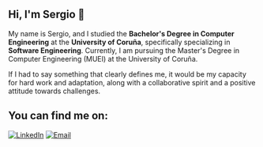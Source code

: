 ## Hi, I'm Sergio 👋

My name is Sergio, and I studied the **Bachelor's Degree in Computer Engineering** at the **University of Coruña**, specifically specializing in **Software Engineering**. Currently, I am pursuing the Master's Degree in Computer Engineering (MUEI) at the University of Coruña.

If I had to say something that clearly defines me, it would be my capacity for hard work and adaptation, along with a collaborative spirit and a positive attitude towards challenges.

## You can find me on:

[![LinkedIn](https://img.shields.io/badge/LinkedIn-Sergio_Goyanes_Legazpi-blue?style=for-the-badge&logo=linkedin&logoColor=white)](https://www.linkedin.com/in/sergio-goyanes-legazpi/)
[![Email](https://img.shields.io/badge/Email-sergiogoyaneslegazpi@gmail.com-red?style=for-the-badge&logo=gmail&logoColor=white)](mailto:sergiogoyaneslegazpi@gmail.com)

<!--
**sergio-legazpi/sergio-legazpi** is a ✨ _special_ ✨ repository because its `README.md` (this file) appears on your GitHub profile.

Here are some ideas to get you started:

- 🔭 I’m currently working on ...
- 🌱 I’m currently learning ...
- 👯 I’m looking to collaborate on ...
- 🤔 I’m looking for help with ...
- 💬 Ask me about ...
- 📫 How to reach me: ...
- 😄 Pronouns: ...
- ⚡ Fun fact: ...
-->
